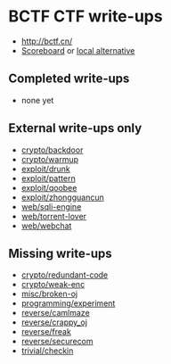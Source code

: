 # BCTF CTF write-ups

* <http://bctf.cn/>
* [Scoreboard](http://bctf.cn/#/rank) or [local alternative](scoreboard.txt)

## Completed write-ups

* none yet

## External write-ups only

* [crypto/backdoor](crypto/backdoor)
* [crypto/warmup](crypto/warmup)
* [exploit/drunk](exploit/drunk)
* [exploit/pattern](exploit/pattern)
* [exploit/qoobee](exploit/qoobee)
* [exploit/zhongguancun](exploit/zhongguancun)
* [web/sqli-engine](web/sqli-engine)
* [web/torrent-lover](web/torrent-lover)
* [web/webchat](web/webchat)

## Missing write-ups

* [crypto/redundant-code](crypto/redundant-code)
* [crypto/weak-enc](crypto/weak-enc)
* [misc/broken-oj](misc/broken-oj)
* [programming/experiment](programming/experiment)
* [reverse/camlmaze](reverse/camlmaze)
* [reverse/crappy_oj](reverse/crappy_oj)
* [reverse/freak](reverse/freak)
* [reverse/securecom](reverse/securecom)
* [trivial/checkin](trivial/checkin)